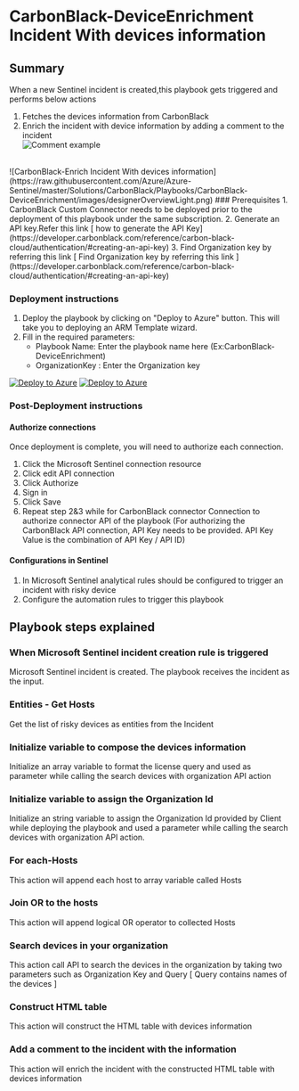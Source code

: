 # CarbonBlack-DeviceEnrichment Incident With devices information
 ## Summary
 When a new Sentinel incident is created,this playbook gets triggered and performs below actions
 1. Fetches the devices information from CarbonBlack
 2. Enrich the incident with device information by adding a comment to the incident<br>
     ![Comment example](https://raw.githubusercontent.com/Azure/Azure-Sentinel/master/Solutions/CarbonBlack/Playbooks/CarbonBlack-DeviceEnrichment/images/Incident_Comment.PNG)
<br>
![CarbonBlack-Enrich Incident With devices information](https://raw.githubusercontent.com/Azure/Azure-Sentinel/master/Solutions/CarbonBlack/Playbooks/CarbonBlack-DeviceEnrichment/images/designerOverviewLight.png)
### Prerequisites 
1. CarbonBlack Custom Connector needs to be deployed prior to the deployment of this playbook under the same subscription.
2. Generate an API key.Refer this link [ how to generate the API Key](https://developer.carbonblack.com/reference/carbon-black-cloud/authentication/#creating-an-api-key)
3. Find Organization key by referring this link [ Find Organization key by referring this link ](https://developer.carbonblack.com/reference/carbon-black-cloud/authentication/#creating-an-api-key)

### Deployment instructions 
1. Deploy the playbook by clicking on "Deploy to Azure" button. This will take you to deploying an ARM Template wizard.
2. Fill in the required parameters:
    * Playbook Name: Enter the playbook name here (Ex:CarbonBlack-DeviceEnrichment)
    * OrganizationKey : Enter the Organization key
    
[![Deploy to Azure](https://aka.ms/deploytoazurebutton)](https://portal.azure.com/#create/Microsoft.Template/uri/https%3A%2F%2Fraw.githubusercontent.com%2FAzure%2FAzure-Sentinel%2Fmaster%2FSolutions%2FCarbonBlack%2FPlaybooks%2FCarbonBlack-DeviceEnrichment%2Fazuredeploy.json) [![Deploy to Azure](https://aka.ms/deploytoazuregovbutton)](https://portal.azure.us/#create/Microsoft.Template/uri/https%3A%2F%2Fraw.githubusercontent.com%2FAzure%2FAzure-Sentinel%2Fmaster%2FSolutions%2FCarbonBlack%2FPlaybooks%2FCarbonBlack-DeviceEnrichment%2Fazuredeploy.json)

### Post-Deployment instructions 
#### Authorize connections
Once deployment is complete, you will need to authorize each connection.
1.	Click the Microsoft Sentinel connection resource
2.	Click edit API connection
3.	Click Authorize
4.	Sign in
5.	Click Save
6.	Repeat step 2&3 while for CarbonBlack connector Connection to authorize connector API of the playbook (For authorizing the CarbonBlack API connection, API Key needs to be provided. API Key Value is the combination of API Key / API ID)
#### Configurations in Sentinel
1. In Microsoft Sentinel analytical rules should be configured to trigger an incident with risky device 
2. Configure the automation rules to trigger this playbook


## Playbook steps explained
### When Microsoft Sentinel incident creation rule is triggered

Microsoft Sentinel incident is created. The playbook receives the incident as the input.
### Entities - Get Hosts

Get the list of risky devices as entities from the Incident

### Initialize variable to compose the devices information
Initialize an array variable to format the license query and used as parameter while calling the search devices with organization API action

### Initialize variable to assign the Organization Id
Initialize an string variable to assign the Organization Id provided by Client while deploying the playbook and used a parameter while calling the search devices with organization API action.

### For each-Hosts
This action will append each host to array variable called Hosts

### Join OR to the hosts
This action will append logical OR operator to collected Hosts

### Search devices in your organization
This action call API to search the devices in the organization by taking two parameters such as Organization Key and Query [ Query contains names of the devices ]

### Construct HTML table
This action will construct the HTML table with devices information

### Add a comment to the incident with the information
This action will enrich the incident with the constructed HTML table with devices information
